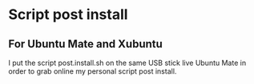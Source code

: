 # Script post install
## For Ubuntu Mate and Xubuntu

I put the script post.install.sh on the same USB stick live Ubuntu Mate in order to grab online my personal script post install.
